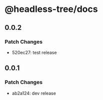 # @headless-tree/docs

## 0.0.2

### Patch Changes

- 520ec27: test release

## 0.0.1

### Patch Changes

- ab2a124: dev release
